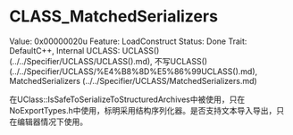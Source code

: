 # CLASS_MatchedSerializers

Value: 0x00000020u
Feature: LoadConstruct
Status: Done
Trait: DefaultC++, Internal
UCLASS: UCLASS() (../../Specifier/UCLASS/UCLASS().md), 不写UCLASS() (../../Specifier/UCLASS/%E4%B8%8D%E5%86%99UCLASS().md), MatchedSerializers (../../Specifier/UCLASS/MatchedSerializers.md)

在UClass::IsSafeToSerializeToStructuredArchives中被使用，只在NoExportTypes.h中使用，标明采用结构序列化器。是否支持文本导入导出，只在编辑器情况下使用。